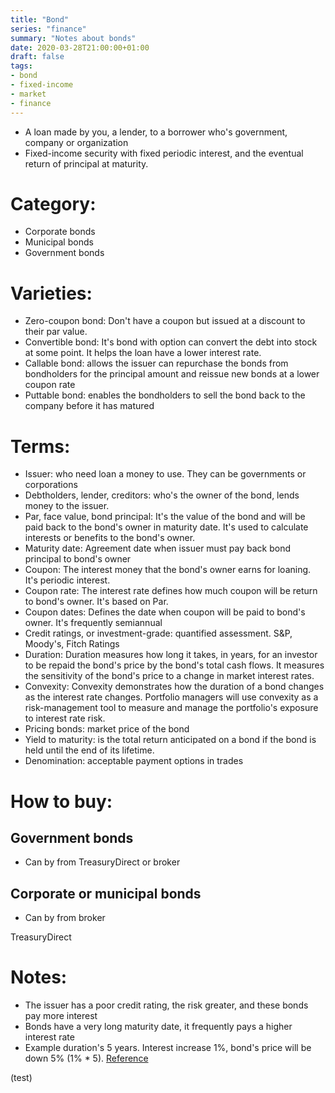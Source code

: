 ```yaml
---
title: "Bond"
series: "finance"
summary: "Notes about bonds"
date: 2020-03-28T21:00:00+01:00
draft: false
tags:
- bond
- fixed-income
- market 
- finance
---
```


 - A loan made by you, a lender, to a borrower who's government, company or organization
 - Fixed-income security with fixed periodic interest, and the eventual return of principal at maturity.

# Category:

 - Corporate bonds
 - Municipal bonds
 - Government bonds

# Varieties:

 - Zero-coupon bond: Don't have a coupon but issued at a discount to their par value.
 - Convertible bond: It's bond with option can convert the debt into stock at some point. It helps the loan have a lower interest rate.
 - Callable bond: allows the issuer can repurchase the bonds from bondholders for the principal amount and reissue new bonds at a lower coupon rate
 - Puttable bond: enables the bondholders to sell the bond back to the company before it has matured

# Terms:

 - Issuer: who need loan a money to use. They can be governments or corporations
 - Debtholders, lender, creditors: who's the owner of the bond, lends money to the issuer.
 - Par, face value, bond principal: It's the value of the bond and will be paid back to the bond's owner in maturity date. It's used to calculate interests or benefits to the bond's owner.
 - Maturity date: Agreement date when issuer must pay back bond principal to bond's owner
 - Coupon: The interest money that the bond's owner earns for loaning. It's periodic interest.
 - Coupon rate: The interest rate defines how much coupon will be return to bond's owner. It's based on Par.
 - Coupon dates: Defines the date when coupon will be paid to bond's owner. It's frequently semiannual
 - Credit ratings, or investment-grade: quantified assessment. S&P, Moody's, Fitch Ratings
 - Duration: Duration measures how long it takes, in years, for an investor to be repaid the bond's price by the bond's total cash flows. It measures the sensitivity of the bond's price to a change in market interest rates.
 - Convexity: Convexity demonstrates how the duration of a bond changes as the interest rate changes. Portfolio managers will use convexity as a risk-management tool to measure and manage the portfolio's exposure to interest rate risk.
 - Pricing bonds: market price of the bond
 - Yield to maturity: is the total return anticipated on a bond if the bond is held until the end of its lifetime.
 - Denomination: acceptable payment options in trades

# How to buy:

## Government bonds

 - Can by from TreasuryDirect or broker

## Corporate or municipal bonds

 - Can by from broker

TreasuryDirect

# Notes:

 - The issuer has a poor credit rating, the risk greater, and these bonds pay more interest
 - Bonds have a very long maturity date, it frequently pays a higher interest rate
 - Example duration's 5 years. Interest increase 1%, bond's price will be down 5% (1% * 5). [Reference](https://www.accountingcoach.com/blog/bonds-price-interest-rates)

(test)
